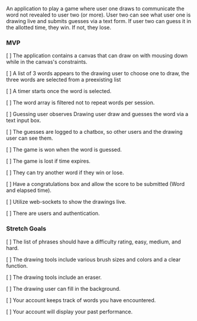 An application to play a game where user one draws to communicate the word not revealed to user two (or more).  User two can see what user one is drawing live and submits guesses via a text form. If user two can guess it in the allotted time, they win. If not, they lose.

### MVP


[ ] The application contains a canvas that can draw on with mousing down while in the canvas's constraints.

[ ] A list of 3 words appears to the drawing user to choose one to draw, the three words are selected from a preexisting list

[ ] A timer starts once the word is selected.

[ ] The word array is filtered not to repeat words per session.

[ ] Guessing user observes Drawing user draw and guesses the word via a text input box.

[ ] The guesses are logged to a chatbox, so other users and the drawing user can see them.

[ ] The game is won when the word is guessed.

[ ] The game is lost if time expires.

[ ] They can try another word if they win or lose.

[ ] Have a congratulations box and allow the score to be submitted (Word and elapsed time).

[ ] Utilize web-sockets to show the drawings live.

[ ] There are users and authentication.

### Stretch Goals

[ ] The list of phrases should have a difficulty rating, easy, medium, and hard.

[ ] The drawing tools include various brush sizes and colors and a clear function.

[ ] The drawing tools include an eraser.

[ ] The drawing user can fill in the background.

[ ] Your account keeps track of words you have encountered.

[ ] Your account will display your past performance.
